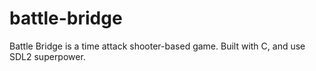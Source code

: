 # battle-bridge
Battle Bridge is a time attack shooter-based game. Built with C, and use SDL2 superpower.
